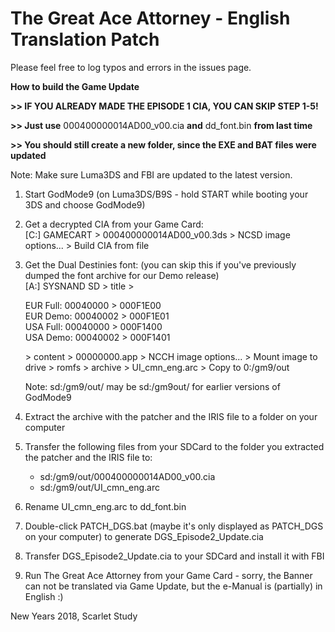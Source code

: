 The Great Ace Attorney - English Translation Patch
============================

Please feel free to log typos and errors in the issues page.

**How to build the Game Update**

**>> IF YOU ALREADY MADE THE EPISODE 1 CIA, YOU CAN SKIP STEP 1-5!**

**>> Just use** 000400000014AD00_v00.cia **and** dd_font.bin **from last time**

**>> You should still create a new folder, since the EXE and BAT files were updated**

Note: Make sure Luma3DS and FBI are updated to the latest version.

1) Start GodMode9 (on Luma3DS/B9S - hold START while booting your 3DS and choose GodMode9)

2) Get a decrypted CIA from your Game Card:  
	[C:] GAMECART > 000400000014AD00_v00.3ds > NCSD image options... > Build CIA from file

3) Get the Dual Destinies font:	(you can skip this if you've previously dumped the font archive for our Demo release)  
	[A:] SYSNAND SD > title >
	
	EUR Full: 00040000 > 000F1E00  
	EUR Demo: 00040002 > 000F1E01  
	USA Full: 00040000 > 000F1400  
	USA Demo: 00040002 > 000F1401  
	
	\> content > 00000000.app > NCCH image options... > Mount image to drive > romfs > archive > UI_cmn_eng.arc > Copy to 0:/gm9/out

	Note: sd:/gm9/out/ may be sd:/gm9out/ for earlier versions of GodMode9

4) Extract the archive with the patcher and the IRIS file to a folder on your computer

4) Transfer the following files from your SDCard to the folder you extracted the patcher and the IRIS file to:
	* sd:/gm9/out/000400000014AD00_v00.cia  
	* sd:/gm9/out/UI_cmn_eng.arc  


5) Rename UI_cmn_eng.arc to dd_font.bin

6) Double-click PATCH_DGS.bat (maybe it's only displayed as PATCH_DGS on your computer) to generate DGS_Episode2_Update.cia

7) Transfer DGS_Episode2_Update.cia to your SDCard and install it with FBI

8) Run The Great Ace Attorney from your Game Card - sorry, the Banner can not be translated via Game Update, but the e-Manual is (partially) in English :)

New Years 2018, Scarlet Study
